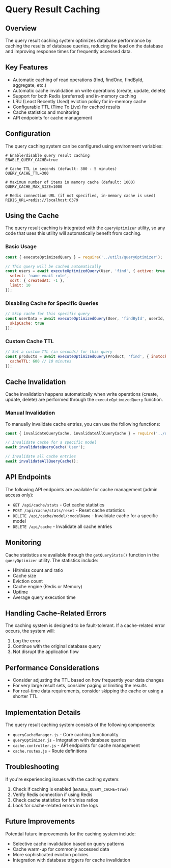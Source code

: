 # Query Result Caching

## Overview

The query result caching system optimizes database performance by caching the results of database queries, reducing the load on the database and improving response times for frequently accessed data.

## Key Features

- Automatic caching of read operations (find, findOne, findById, aggregate, etc.)
- Automatic cache invalidation on write operations (create, update, delete)
- Support for both Redis (preferred) and in-memory caching
- LRU (Least Recently Used) eviction policy for in-memory cache
- Configurable TTL (Time To Live) for cached results
- Cache statistics and monitoring
- API endpoints for cache management

## Configuration

The query caching system can be configured using environment variables:

```
# Enable/disable query result caching
ENABLE_QUERY_CACHE=true

# Cache TTL in seconds (default: 300 - 5 minutes)
QUERY_CACHE_TTL=300

# Maximum number of items in memory cache (default: 1000)
QUERY_CACHE_MAX_SIZE=1000

# Redis connection URL (if not specified, in-memory cache is used)
REDIS_URL=redis://localhost:6379
```

## Using the Cache

The query result caching is integrated with the `queryOptimizer` utility, so any code that uses this utility will automatically benefit from caching.

### Basic Usage

```javascript
const { executeOptimizedQuery } = require('../utils/queryOptimizer');

// This query will be cached automatically
const users = await executeOptimizedQuery(User, 'find', { active: true }, { 
  select: 'name email role',
  sort: { createdAt: -1 },
  limit: 10
});
```

### Disabling Cache for Specific Queries

```javascript
// Skip cache for this specific query
const userData = await executeOptimizedQuery(User, 'findById', userId, {
  skipCache: true
});
```

### Custom Cache TTL

```javascript
// Set a custom TTL (in seconds) for this query
const products = await executeOptimizedQuery(Product, 'find', { inStock: true }, {
  cacheTTL: 600 // 10 minutes
});
```

## Cache Invalidation

Cache invalidation happens automatically when write operations (create, update, delete) are performed through the `executeOptimizedQuery` function.

### Manual Invalidation

To manually invalidate cache entries, you can use the following functions:

```javascript
const { invalidateQueryCache, invalidateAllQueryCache } = require('../utils/queryOptimizer');

// Invalidate cache for a specific model
await invalidateQueryCache('User');

// Invalidate all cache entries
await invalidateAllQueryCache();
```

## API Endpoints

The following API endpoints are available for cache management (admin access only):

- `GET /api/cache/stats` - Get cache statistics
- `POST /api/cache/stats/reset` - Reset cache statistics
- `DELETE /api/cache/model/:modelName` - Invalidate cache for a specific model
- `DELETE /api/cache` - Invalidate all cache entries

## Monitoring

Cache statistics are available through the `getQueryStats()` function in the `queryOptimizer` utility. The statistics include:

- Hit/miss count and ratio
- Cache size
- Eviction count
- Cache engine (Redis or Memory)
- Uptime
- Average query execution time

## Handling Cache-Related Errors

The caching system is designed to be fault-tolerant. If a cache-related error occurs, the system will:

1. Log the error
2. Continue with the original database query
3. Not disrupt the application flow

## Performance Considerations

- Consider adjusting the TTL based on how frequently your data changes
- For very large result sets, consider paging or limiting the results
- For real-time data requirements, consider skipping the cache or using a shorter TTL

## Implementation Details

The query result caching system consists of the following components:

- `queryCacheManager.js` - Core caching functionality
- `queryOptimizer.js` - Integration with database queries
- `cache.controller.js` - API endpoints for cache management
- `cache.routes.js` - Route definitions

## Troubleshooting

If you're experiencing issues with the caching system:

1. Check if caching is enabled (`ENABLE_QUERY_CACHE=true`)
2. Verify Redis connection if using Redis
3. Check cache statistics for hit/miss ratios
4. Look for cache-related errors in the logs

## Future Improvements

Potential future improvements for the caching system include:

- Selective cache invalidation based on query patterns
- Cache warm-up for commonly accessed data
- More sophisticated eviction policies
- Integration with database triggers for cache invalidation 